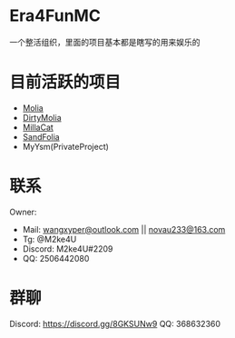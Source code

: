 # Era4FunMC
一个整活组织，里面的项目基本都是瞎写的用来娱乐的

# 目前活跃的项目
- [Molia](https://github.com/Era4FunMC/Molia)
- [DirtyMolia](https://github.com/Era4FunMC/DirtyMolia)
- [MillaCat](https://github.com/Era4FunMC/MillaCat)
- [SandFolia](https://github.com/Era4FunMC/SandFolia)
- MyYsm(PrivateProject)

# 联系
Owner:
- Mail: wangxyper@outlook.com || novau233@163.com
- Tg: @M2ke4U
- Discord: M2ke4U#2209
- QQ: 2506442080

# 群聊
 Discord: https://discord.gg/8GKSUNw9
 QQ: 368632360
